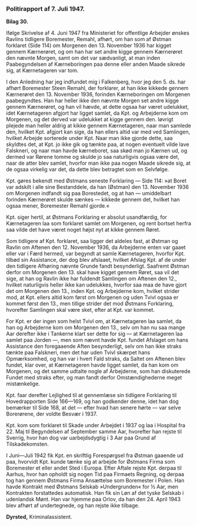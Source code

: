 ### Politirapport af 7. Juli 1947.

**Bilag 30.**

Ifølge Skrivelse af 4. Juni 1947 fra Ministeriet for offentlige Arbejder ønskes Ravlins tidligere Boremester, Remahl, afhørt, om han som af Østman forklaret (Side 114) om Morgenen den 13. November 1936 har kigget gennem Kærnerøret, og om han har set andre kigge gennem Kærnerøret den nævnte Morgen, samt om det var sædvanligt, at man inden Paabegyndelsen af Kærneboringen paa denne eller anden Maade sikrede sig, at Kærnetageren var tom.

I den Anledning har jeg indfundet mig i Falkenberg, hvor jeg den 5. ds. har afhørt Boremester Steen Remahl, der forklarer, at han ikke kikkede gennem Kærnerøret den 13. November 1936, forinden Kærneboringen om Morgenen paabegyndtes. Han har heller ikke den nævnte Morgen set andre kigge gennem Kærnerøret, og han vil hævde, at dette ogsaa har været udelukket, idet Kærnetageren afgjort har ligget samlet, da Kpt. og Arbejderne kom om Morgenen, og det derved var udelukket at kigge gennem den. Iøvrigt plejede man heller aldrig at kikke gennem Kærnetageren, naar man samlede den, hvilket Kpt. afgjort kan sige, da han ellers altid var med ved Samlingen, hvilket Arbejde sorterede under Kpt. Naar man ikke gjorde dette, saa skyldtes det, at Kpt. jo ikke gik og tænkte paa, at nogen eventuelt vilde lave Falskneri, og naar man havde kærneboret, saa skød man jo Kærnen ud, og dermed var Rørene tomme og skulde jo saa naturligvis ogsaa være det, naar de atter blev samlet, hvorfor man ikke paa nogen Maade sikrede sig, at de ogsaa virkelig var det, da dette blev betragtet som en Selvfølge.

Kpt. gøres bekendt med Østmans seneste Forklaring — Side 114: »at Boret var adskilt i alle sine Bestanddele, da han (Østman) den 13. November 1936 om Morgenen indfandt sig paa Borestedet, og at han — umiddelbart forinden Kærnerøret skulde sænkes — kikkede gennem det, hvilket han ogsaa mener, Boremester Remahl gjorde.«

Kpt. siger hertil, at Østmans Forklaring er absolut usandfærdig, for Kærnetageren laa som forklaret samlet om Morgenen, og rent bortset herfra saa vilde det have været noget højst nyt at kikke gennem Røret.

Som tidligere af Kpt. forklaret, saa ligger det aldeles fast, at Østman og Ravlin om Aftenen den 12. November 1936, da Arbejderne enten var gaaet eller var i Færd hermed, var begyndt at samle Kærnetageren, hvorfor Kpt. tilbød sin Assistance, der dog blev afslaaet, hvilket Afslag Kpt. af de under den tidligere Afhøring nævnte Grunde fandt besynderligt. Saafremt Østman derfor om Morgenen den 13. skal have kigget gennem Røret, saa vil det sige, at han og Ravlin ikke har fuldendt Samlingen om Aftenen den 12., hvilket naturligvis heller ikke kan udelukkes, hvorfor saa maa de have gjort det om Morgenen den 13., inden Kpt. og Arbejderne kom, hvilket strider mod, at Kpt. ellers altid kom først om Morgenen og uden Tvivl ogsaa er kommet først den 13., men tillige strider det mod Østmans Forklaring, hvorefter Samlingen skal være sket, efter at Kpt. var kommet.

For Kpt. er der ingen som helst Tvivl om, at Kærnetageren laa samlet, da han og Arbejderne kom om Morgenen den 13., selv om han nu saa mange Aar derefter ikke i Tankerne klart ser dette for sig — at Kærnetageren laa samlet paa Jorden —, men som nævnt havde Kpt. fundet Afslaget om hans Assistance den foregaaende Aften besynderligt, selv om han ikke straks tænkte paa Falskneri, men det har uden Tvivl skærpet hans Opmærksomhed, og han var i hvert Fald straks, da Saltet om Aftenen blev fundet, klar over, at Kærnetageren havde ligget samlet, da han kom om Morgenen, og det samme udtalte nogle af Arbejderne, som han diskuterede Fundet med straks efter, og man fandt derfor Omstændighederne meget mistænkelige.

Kpt. faar derefter Lejlighed til at gennemlæse sin tidligere Forklaring til Hovedrapporten Side 166—169, og han godkender denne, idet han dog bemærker til Side 168, at det — efter hvad han senere hørte — var selve Borerørene, der voldte Besvær i 1937.

Kpt. kom som forklaret til Skade under Arbejdet i 1937 og laa i Hospital fra 22. Maj til Begyndelsen af September samme Aar, hvorefter han rejste til Sverrig, hvor han dog var uarbejdsdygtig i 3 Aar paa Grund af Tilskadekomsten.

I Juni—Juli 1942 fik Kpt. en skriftlig Forespørgsel fra Østman gaaende ud paa, hvorvidt Kpt. kunde tænke sig at arbejde for Østmans Firma som Boremester et eller andet Sted i Europa. Efter Aftale rejste Kpt. derpaa til Aarhus, hvor han opholdt sig nogen Tid paa Firmaets Regning, og derpaa tog han gennem Østmans Firma Ansættelse som Boremester i Polen. Han havde Kontrakt med Østmans Selskab »Undergrunden« for ½ Aar, men Kontrakten forstattedes automatisk. Han fik sin Løn af det tyske Selskab i udenlandsk Mønt. Han var hjemme paa Orlov, da han den 24. April 1943 blev afhørt af undertegnede, og han rejste ikke tilbage.

**Dyrsted,** Kriminalassistent.